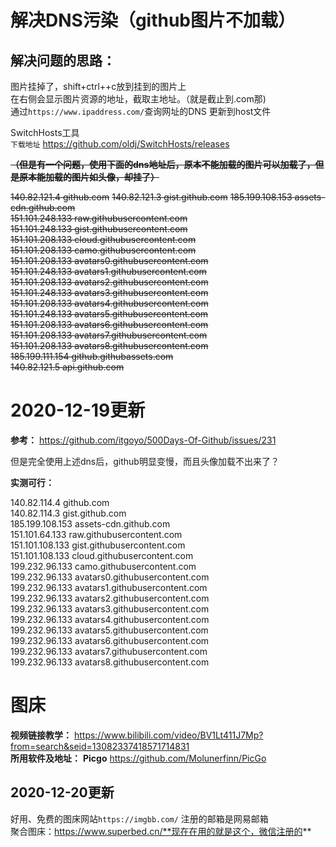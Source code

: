 # 解决DNS污染（github图片不加载）

## 解决问题的思路：
图片挂掉了，shift+ctrl++c放到挂到的图片上  
在右侧会显示图片资源的地址，截取主地址。（就是截止到.com那)  
通过`https://www.ipaddress.com/`查询网址的DNS
更新到host文件


SwitchHosts工具  
`下载地址`
https://github.com/oldj/SwitchHosts/releases

~~**（但是有一个问题，使用下面的dns地址后，原本不能加载的图片可以加载了，但是原本能加载的图片如头像，却挂了）**~~

~~140.82.121.4 github.com~~
~~140.82.121.3 gist.github.com~~
~~185.199.108.153 assets-cdn.github.com~~  
~~151.101.248.133 raw.githubusercontent.com~~  
~~151.101.248.133 gist.githubusercontent.com~~  
~~151.101.208.133 cloud.githubusercontent.com~~  
~~151.101.208.133 camo.githubusercontent.com~~  
~~151.101.208.133 avatars0.githubusercontent.com~~  
~~151.101.248.133 avatars1.githubusercontent.com~~  
~~151.101.208.133 avatars2.githubusercontent.com~~  
~~151.101.248.133 avatars3.githubusercontent.com~~  
~~151.101.208.133 avatars4.githubusercontent.com~~  
~~151.101.248.133 avatars5.githubusercontent.com~~  
~~151.101.208.133 avatars6.githubusercontent.com~~  
~~151.101.208.133 avatars7.githubusercontent.com~~  
~~151.101.208.133 avatars8.githubusercontent.com~~  
~~185.199.111.154 github.githubassets.com~~  
~~140.82.121.5 api.github.com~~

# 2020-12-19更新

**参考：** https://github.com/itgoyo/500Days-Of-Github/issues/231

但是完全使用上述dns后，github明显变慢，而且头像加载不出来了？

**实测可行：**

140.82.114.4 github.com  
140.82.114.3 gist.github.com  
185.199.108.153 assets-cdn.github.com  
151.101.64.133 raw.githubusercontent.com  
151.101.108.133 gist.githubusercontent.com  
151.101.108.133 cloud.githubusercontent.com  
199.232.96.133 camo.githubusercontent.com  
199.232.96.133 avatars0.githubusercontent.com  
199.232.96.133 avatars1.githubusercontent.com  
199.232.96.133 avatars2.githubusercontent.com  
199.232.96.133 avatars3.githubusercontent.com  
199.232.96.133 avatars4.githubusercontent.com  
199.232.96.133 avatars5.githubusercontent.com  
199.232.96.133 avatars6.githubusercontent.com  
199.232.96.133 avatars7.githubusercontent.com  
199.232.96.133 avatars8.githubusercontent.com   

# 图床
**视频链接教学：** https://www.bilibili.com/video/BV1Lt411J7Mp?from=search&seid=13082337418571714831  
**所用软件及地址：** **Picgo** https://github.com/Molunerfinn/PicGo
## 2020-12-20更新
好用、免费的图床网站`https://imgbb.com/`
注册的邮箱是网易邮箱  
聚合图床：https://www.superbed.cn/**现在在用的就是这个，微信注册的**

 
